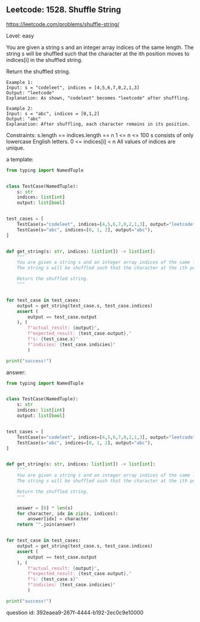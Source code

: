 ## Leetcode: 1528. Shuffle String

https://leetcode.com/problems/shuffle-string/

Level: easy

You are given a string s and an integer array indices of the same length. The string s will be shuffled such that the character at the ith position moves to indices[i] in the shuffled string.

Return the shuffled string.

```
Example 1:
Input: s = "codeleet", indices = [4,5,6,7,0,2,1,3]
Output: "leetcode"
Explanation: As shown, "codeleet" becomes "leetcode" after shuffling.

Example 2:
Input: s = "abc", indices = [0,1,2]
Output: "abc"
Explanation: After shuffling, each character remains in its position.
```

Constraints:
s.length == indices.length == n
1 <= n <= 100
s consists of only lowercase English letters.
0 <= indices[i] < n
All values of indices are unique.

a template:
```python
from typing import NamedTuple


class TestCase(NamedTuple):
    s: str
    indices: list[int]
    output: list[bool]


test_cases = [
    TestCase(s="codeleet", indices=[4,5,6,7,0,2,1,3], output="leetcode"),
    TestCase(s="abc", indices=[0, 1, 2], output="abc"),
]


def get_string(s: str, indices: list[int]) -> list[int]:
    """
    You are given a string s and an integer array indices of the same length. 
    The string s will be shuffled such that the character at the ith position moves to indices[i] in the shuffled string.

    Return the shuffled string.
    """


for test_case in test_cases:
    output = get_string(test_case.s, test_case.indices)
    assert (
        output == test_case.output
    ), (
        f"actual_result: {output}",
        f"expected_result: {test_case.output},"
        f"s: {test_case.s}"
        f"indicies: {test_case.indicies}"
        )

print("success!")
```

answer:
```python
from typing import NamedTuple


class TestCase(NamedTuple):
    s: str
    indices: list[int]
    output: list[bool]


test_cases = [
    TestCase(s="codeleet", indices=[4,5,6,7,0,2,1,3], output="leetcode"),
    TestCase(s="abc", indices=[0, 1, 2], output="abc"),
]


def get_string(s: str, indices: list[int]) -> list[int]:
    """
    You are given a string s and an integer array indices of the same length. 
    The string s will be shuffled such that the character at the ith position moves to indices[i] in the shuffled string.

    Return the shuffled string.
    """

    answer = [0] * len(s)
    for character, idx in zip(s, indices):
        answer[idx] = character
    return "".join(answer)


for test_case in test_cases:
    output = get_string(test_case.s, test_case.indices)
    assert (
        output == test_case.output
    ), (
        f"actual_result: {output}",
        f"expected_result: {test_case.output},"
        f"s: {test_case.s}"
        f"indicies: {test_case.indicies}"
        )

print("success!")
```

question id: 392eaea9-267f-4444-b192-2ec0c9e10000